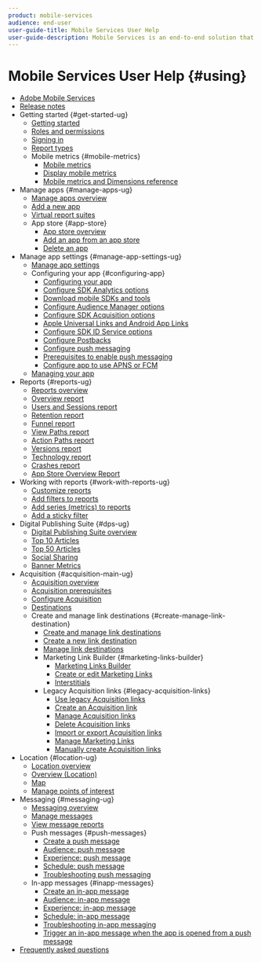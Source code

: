 ```yaml
---
product: mobile-services
audience: end-user
user-guide-title: Mobile Services User Help
user-guide-description: Mobile Services is an end-to-end solution that helps you acquire and engage mobile app users and analyze and optimize their experiences.
---
```


# Mobile Services User Help {#using}

+ [Adobe Mobile Services](home.md)
+ [Release notes](whatsnew.md)
+ Getting started {#get-started-ug}
  + [Getting started](gs/gs.md)
  + [Roles and permissions](gs/c-mob-roles-and-permissions.md)
  + [Signing in](gs/gs-signin.md)
  + [Report types](gs/reports-types.md)
  + Mobile metrics {#mobile-metrics}
    + [Mobile metrics](gs/metrics/metrics.md)
    + [Display mobile metrics](gs/metrics/overview.md)
    + [Mobile metrics and Dimensions reference](gs/metrics/metrics-reference.md)
+ Manage apps {#manage-apps-ug}
  + [Manage apps overview](manage-apps/manage-apps.md)
  + [Add a new app](manage-apps/t-new-app.md)
  + [Virtual report suites](manage-apps/c-mob-vrs.md)
  + App store {#app-store}
    + [App store overview](manage-apps/c-app-store/c-app-store.md)
    + [Add an app from an app store](manage-apps/c-app-store/t-app-store-app.md)
    + [Delete an app](manage-apps/t-delete-apps.md)
+ Manage app settings {#manage-app-settings-ug}
  + [Manage app settings](c-manage-app-settings/c-manage-app-settings.md)
  + Configuring your app {#configuring-app}
    + [Configuring your app](c-manage-app-settings/c-mob-confg-app/c-mob-confg-app.md)
    + [Configure SDK Analytics options](c-manage-app-settings/c-mob-confg-app/t-config-analytics/t-config-analytics.md)
    + [Download mobile SDKs and tools](c-manage-app-settings/c-mob-confg-app/t-config-analytics/download-sdk.md)
    + [Configure Audience Manager options](c-manage-app-settings/c-mob-confg-app/t-config-aam.md)
    + [Configure SDK Acquisition options](c-manage-app-settings/c-mob-confg-app/t-config-acquisition.md)
    + [Apple Universal Links and Android App Links](c-manage-app-settings/c-mob-confg-app/c-universal-app-links.md)
    + [Configure SDK ID Service options](c-manage-app-settings/c-mob-confg-app/t-config-visitor.md)
    + [Configure Postbacks](c-manage-app-settings/c-mob-confg-app/signals.md)
    + [Configure push messaging](c-manage-app-settings/c-mob-confg-app/configure-push-messaging/configure-push-messaging.md)
    + [Prerequisites to enable push messaging](c-manage-app-settings/c-mob-confg-app/configure-push-messaging/prerequisites-push-messaging.md)
    + [Configure app to use APNS or FCM](c-manage-app-settings/c-mob-confg-app/configure-push-messaging/configure-app-apns-gcm.md)
  + [Managing your app](c-manage-app-settings/c-mob-manage-app.md)
+ Reports {#reports-ug}
  + [Reports overview](usage/usage.md)
  + [Overview report](usage/usage-overview.md)
  + [Users and Sessions report](usage/users-sessions.md)
  + [Retention report](usage/reports-retention.md)
  + [Funnel report](usage/reports-funnel.md)
  + [View Paths report](usage/reports-view-paths.md)
  + [Action Paths report](usage/reports-action-paths.md)
  + [Versions report](usage/c-reports-versions.md)
  + [Technology report](usage/reports-technology.md)
  + [Crashes report](usage/c-crashes.md)
  + [App Store Overview Report](usage/c-app-store-store-performance.md)
+ Working with reports {#work-with-reports-ug}
  + [Customize reports](usage/reports-customize/reports-customize.md)
  + [Add filters to reports](usage/reports-customize/t-reports-customize.md)
  + [Add series (metrics) to reports](usage/reports-customize/t-reports-series.md)
  + [Add a sticky filter](usage/reports-customize/t-sticky-filter.md)
+ Digital Publishing Suite {#dps-ug}
  + [Digital Publishing Suite overview](dps/dps.md)
  + [Top 10 Articles](dps/dps-top-ten-articles.md)
  + [Top 50 Articles](dps/dps-top-50-articles.md)
  + [Social Sharing](dps/dps-social-sharing.md)
  + [Banner Metrics](dps/dps-banner-metrics.md)
+ Acquisition {#acquisition-main-ug}
  + [Acquisition overview](acquisition-main/acquisition-main.md)
  + [Acquisition prerequisites](acquisition-main/c-acquisition-prerequisites.md)
  + [Configure Acquisition](acquisition-main/t-enable-acquisition.md)
  + [Destinations](acquisition-main/c-create-destinations.md)
  + Create and manage link destinations {#create-manage-link-destination}
    + [Create and manage link destinations](acquisition-main/c-manage-link-destinations/c-manage-link-destinations.md)
    + [Create a new link destination](acquisition-main/c-manage-link-destinations/t-create-new-app-deep-link-destination.md)
    + [Manage link destinations](acquisition-main/c-manage-link-destinations/t-archive-unarchive-link-destinations.md)
    + Marketing Link Builder {#marketing-links-builder}
      + [Marketing Links Builder](acquisition-main/c-marketing-links-builder/c-marketing-links-builder.md)
      + [Create or edit Marketing Links](acquisition-main/c-marketing-links-builder/t-create-edit-adobe-links/t-create-edit-adobe-links.md)
      + [Interstitials](acquisition-main/c-marketing-links-builder/t-create-edit-adobe-links/t-interstitials.md)
    + Legacy Acquisition links {#legacy-acquisition-links}
      + [Use legacy Acquisition links](acquisition-main/c-marketing-links-builder/t-create-edit-adobe-links/c-use-legacy-acquisition-links/c-use-legacy-acquisition-links.md)
      + [Create an Acquisition link](acquisition-main/c-marketing-links-builder/t-create-edit-adobe-links/c-use-legacy-acquisition-links/t-acquisition-link.md)
      + [Manage Acquisition links](acquisition-main/c-marketing-links-builder/t-create-edit-adobe-links/c-use-legacy-acquisition-links/c-manage-acquisition-links/c-manage-acquisition-links.md)
      + [Delete Acquisition links](acquisition-main/c-marketing-links-builder/t-create-edit-adobe-links/c-use-legacy-acquisition-links/c-manage-acquisition-links/t-acquisition-del.md)
      + [Import or export Acquisition links](acquisition-main/c-marketing-links-builder/t-create-edit-adobe-links/c-use-legacy-acquisition-links/c-manage-acquisition-links/t-acquisition-import.md)
      + [Manage Marketing Links](acquisition-main/c-marketing-links-builder/c-manage-adobe-links.md)
      + [Manually create Acquisition links](acquisition-main/c-marketing-links-builder/acquisition-link-manual.md)
+ Location {#location-ug}
  + [Location overview](location/location-overview.md)
  + [Overview (Location)](location/c-location-overview.md)
  + [Map](location/c-map-points.md)
  + [Manage points of interest](location/t-manage-points.md)
+ Messaging {#messaging-ug}
  + [Messaging overview](in-app-messaging/in-app-messaging.md)
  + [Manage messages](in-app-messaging/messages-manage/messages-manage.md)
  + [View message reports](in-app-messaging/messages-manage/view-message-reports.md)
  + Push messages {#push-messages}
    + [Create a push message](in-app-messaging/t-create-push-message/t-create-push-message.md)
    + [Audience: push message](in-app-messaging/t-create-push-message/c-audience-push-message.md)
    + [Experience: push message](in-app-messaging/t-create-push-message/c-experience-push-message.md)
    + [Schedule: push message](in-app-messaging/t-create-push-message/c-schedule-push-message.md)
    + [Troubleshooting push messaging](in-app-messaging/t-create-push-message/c-troubleshooting-push-messaging.md)
  + In-app messages {#inapp-messages}
    + [Create an in-app message](in-app-messaging/t-in-app-message/t-in-app-message.md)
    + [Audience: in-app message](in-app-messaging/t-in-app-message/c-audience-in-app-message.md)
    + [Experience: in-app message](in-app-messaging/t-in-app-message/c-experience-in-app-message.md)
    + [Schedule: in-app message](in-app-messaging/t-in-app-message/c-schedule-in-app-message.md)
    + [Troubleshooting in-app messaging](in-app-messaging/t-in-app-message/in-apps-ts.md)
    + [Trigger an in-app message when the app is opened from a push message](in-app-messaging/t-mob-trig-in-app-open-app-from-push.md)
+ [Frequently asked questions](faq-mobile.md)